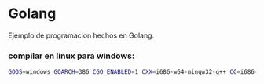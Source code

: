 # Golang
Ejemplo de programacion hechos en Golang.


### compilar en linux para windows:
```bash
GOOS=windows GOARCH=386 CGO_ENABLED=1 CXX=i686-w64-mingw32-g++ CC=i686-w64-mingw32-gcc go build main.go
```
